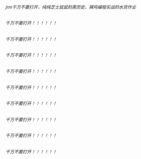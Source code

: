 ###### jrm千万不要打开，纯纯芝士鼠鼠的黑历史，辣鸡编程实战的水货作业
###### 千万不要打开！！！！！！
###### 千万不要打开！！！！！！
###### 千万不要打开！！！！！！
###### 千万不要打开！！！！！！
###### 千万不要打开！！！！！！
###### 千万不要打开！！！！！！
###### 千万不要打开！！！！！！
###### 千万不要打开！！！！！！
###### 千万不要打开！！！！！！
